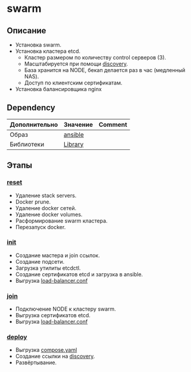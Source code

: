 # swarm
## Описание
* Установка swarm.
* Установка кластера etcd.
  * Кластер размером по количеству control серверов (3).
  * Масштабируется при помощи [discovery](https://discovery.etcd.io/).
  * База хранится на NODE, бекап делается раз в час (медленный NAS).
  * Доступ по клиентским сертификатам.
* Установка балансировщика nginx

## Dependency
| Дополнительно | Значение                                              | Comment |
|:--------------|:------------------------------------------------------|:--------|
| Образ         | [ansible](https://github.com/FZEN475/ansible-image)   |         |
| Библиотеки    | [Library](https://github.com/FZEN475/ansible-library) |         |

## Этапы
### [reset]()
* Удаление stack servers.
* Docker prune.
* Удаление docker сетей.
* Удаление docker volumes.
* Расформирование swarm кластера.
* Перезапуск docker.
### [init]()
* Создание мастера и join ссылок.
* Создание подсети.
* Загрузка утилиты etcdctl.
* Создание сертификатов etcd и загрузка в ansible.
* Выгрузка [load-balancer.conf]()
### [join]()
* Подключение NODE к кластеру swarm.
* Выгрузка сертификатов etcd.
* Выгрузка [load-balancer.conf]()
### [deploy]()
* Выгрузка [compose.yaml]()
* Создание ссылки на [discovery](https://discovery.etcd.io/).
* Развёртывание.































